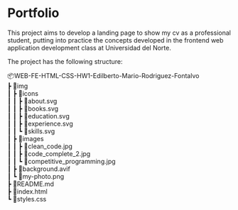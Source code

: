 # Portfolio

This project aims to develop a landing page to show my cv as a professional student, putting into practice the concepts developed in the frontend web application development class at Universidad del Norte.

The project has the following structure:

📦WEB-FE-HTML-CSS-HW1-Edilberto-Mario-Rodriguez-Fontalvo  
 ┣ 📂img  
 ┃ ┣ 📂icons  
 ┃ ┃ ┣ 📜about.svg  
 ┃ ┃ ┣ 📜books.svg  
 ┃ ┃ ┣ 📜education.svg  
 ┃ ┃ ┣ 📜experience.svg  
 ┃ ┃ ┗ 📜skills.svg  
 ┃ ┣ 📂images  
 ┃ ┃ ┣ 📜clean_code.jpg  
 ┃ ┃ ┣ 📜code_complete_2.jpg  
 ┃ ┃ ┗ 📜competitive_programming.jpg  
 ┃ ┣ 📜background.avif  
 ┃ ┗ 📜my-photo.png  
 ┣ 📜README.md  
 ┣ 📜index.html  
 ┗ 📜styles.css  
